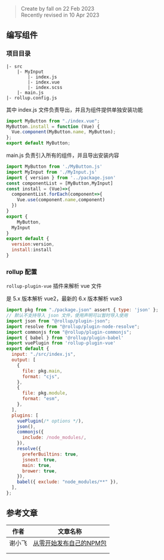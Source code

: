 > Create by fall on 22 Feb 2023<br/>
> Recently revised in 10 Apr 2023

## 编写组件

### 项目目录

```
|- src
    |- MyInput
        |- index.js
        |- index.vue
        |- index.scss
    |- main.js
|- rollup.config.js
```

其中 index.js 文件负责导出，并且为组件提供单独安装功能

```js
import MyButton from "./index.vue";
MyButton.install = function (Vue) {
  Vue.component(MyButton.name, MyButton);
};
export default MyButton;
```

main.js 负责引入所有的组件，并且导出安装内容

```js
import MyButton from './MyButton.js'
import MyInput from './MyInput.js'
import { version } from '../package.json'
const componentList = [MyButton,MyInput] 
const install = (Vue)=>{
  componentList.forEach(component=>{
    Vue.use(component.name,component)
  })
}
export {
	MyButton,
  MyInput
}
export default {
  version:version,
  install:install
}
```

### rollup 配置

`rollup-plugin-vue` 插件来解析 vue 文件

是 5.x 版本解析 vue2，最新的 6.x 版本解析 vue3

```js
import pkg from "./package.json" assert { type: 'json' };
// 默认不支持导入 json 文件，使用声明可以暂时导入使用
import json from "@rollup/plugin-json";
import resolve from "@rollup/plugin-node-resolve";
import commonjs from "@rollup/plugin-commonjs";
import { babel } from '@rollup/plugin-babel'
import vuePlugin from 'rollup-plugin-vue'
export default {
  input: "./src/index.js",
  output: [
    {
      file: pkg.main,
      format: "cjs",
    },
    {
      file: pkg.module,
      format: "esm",
    },
  ],
  plugins: [
    vuePlugin(/* options */),
    json(),
    commonjs({
      include: /node_modules/,
    }),
    resolve({
      preferBuiltins: true,
      jsnext: true,
      main: true,
      brower: true,
    }),
    babel({ exclude: "node_modules/**" }),
  ],
};
```

## 参考文章

| 作者   | 文章名称                                                     |
| ------ | ------------------------------------------------------------ |
| 谢小飞 | [从零开始发布自己的NPM包](https://juejin.cn/post/7052307032971411463) |
|        |                                                              |
|        |                                                              |

